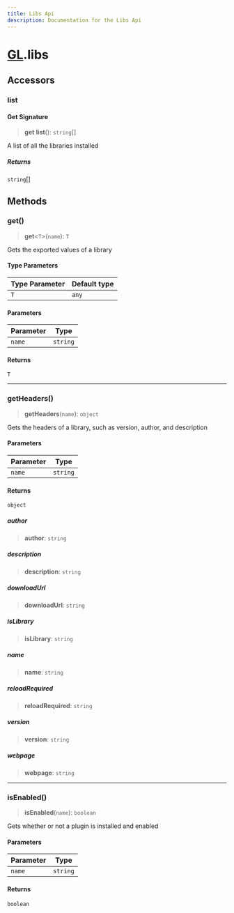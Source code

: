 ```yaml
---
title: Libs Api
description: Documentation for the Libs Api
---
```

# [GL](./api).libs

## Accessors

### list

#### Get Signature

> **get** **list**(): `string`[]

A list of all the libraries installed

##### Returns

`string`[]

## Methods

### get()

> **get**\<`T`\>(`name`): `T`

Gets the exported values of a library

#### Type Parameters

| Type Parameter | Default type |
| ------ | ------ |
| `T` | `any` |

#### Parameters

| Parameter | Type |
| ------ | ------ |
| `name` | `string` |

#### Returns

`T`

***

### getHeaders()

> **getHeaders**(`name`): `object`

Gets the headers of a library, such as version, author, and description

#### Parameters

| Parameter | Type |
| ------ | ------ |
| `name` | `string` |

#### Returns

`object`

##### author

> **author**: `string`

##### description

> **description**: `string`

##### downloadUrl

> **downloadUrl**: `string`

##### isLibrary

> **isLibrary**: `string`

##### name

> **name**: `string`

##### reloadRequired

> **reloadRequired**: `string`

##### version

> **version**: `string`

##### webpage

> **webpage**: `string`

***

### isEnabled()

> **isEnabled**(`name`): `boolean`

Gets whether or not a plugin is installed and enabled

#### Parameters

| Parameter | Type |
| ------ | ------ |
| `name` | `string` |

#### Returns

`boolean`
